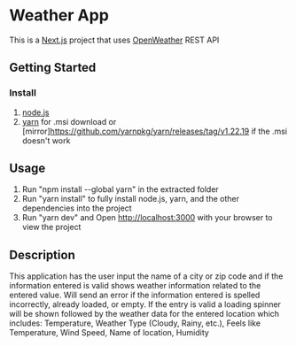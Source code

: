 # Weather App 
This is a [Next.js](https://nextjs.org/) project that uses [OpenWeather](https://openweathermap.org/api) REST API 

## Getting Started

### Install
1) [node.js](https://nodejs.org/dist/v16.16.0/node-v16.16.0-x64.msi)
2) [yarn](https://github.com/yarnpkg/yarn/releases/download/v1.22.19/yarn-1.22.19.msi) for .msi download
    or [mirror]https://github.com/yarnpkg/yarn/releases/tag/v1.22.19 if the .msi doesn't work
   
## Usage
1) Run "npm install --global yarn" in the extracted folder
2) Run "yarn install" to fully install node.js, yarn, and the other dependencies into the project
3) Run "yarn dev" and Open [http://localhost:3000](http://localhost:3000) with your browser to view the project

## Description
This application has the user input the name of a city or zip code and if the information entered is valid shows weather information related to the entered value.
  Will send an error if the information entered is spelled incorrectly, already loaded, or empty.
  If the entry is valid a loading spinner will be shown followed by the weather data for the entered location which      includes:
    Temperature,
    Weather Type (Cloudy, Rainy, etc.),
    Feels like Temperature,
    Wind Speed,
    Name of location,
    Humidity
